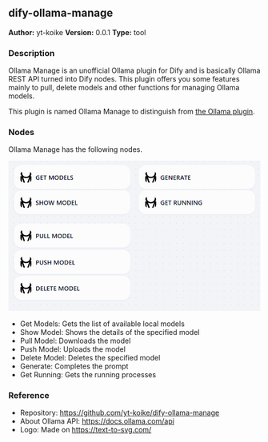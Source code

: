 ## dify-ollama-manage

**Author:** yt-koike
**Version:** 0.0.1
**Type:** tool

### Description

Ollama Manage is an unofficial Ollama plugin for Dify and is basically Ollama REST API turned into Dify nodes. This plugin offers you some features mainly to pull, delete models and other functions for managing Ollama models.

This plugin is named Ollama Manage to distinguish from [the Ollama plugin](https://marketplace.dify.ai/plugins/langgenius/ollama).

### Nodes

Ollama Manage has the following nodes.

![nodes](_assets/nodes.png)

- Get Models: Gets the list of available local models
- Show Model: Shows the details of the specified model
- Pull Model: Downloads the model
- Push Model: Uploads the model
- Delete Model: Deletes the specified model
- Generate: Completes the prompt
- Get Running: Gets the running processes

### Reference

- Repository: https://github.com/yt-koike/dify-ollama-manage
- About Ollama API: https://docs.ollama.com/api
- Logo: Made on https://text-to-svg.com/
